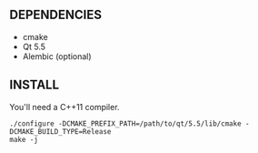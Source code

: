 

DEPENDENCIES
------------

- cmake
- Qt 5.5
- Alembic (optional)


INSTALL
-------

You'll need a C++11 compiler.

    ./configure -DCMAKE_PREFIX_PATH=/path/to/qt/5.5/lib/cmake -DCMAKE_BUILD_TYPE=Release
    make -j
